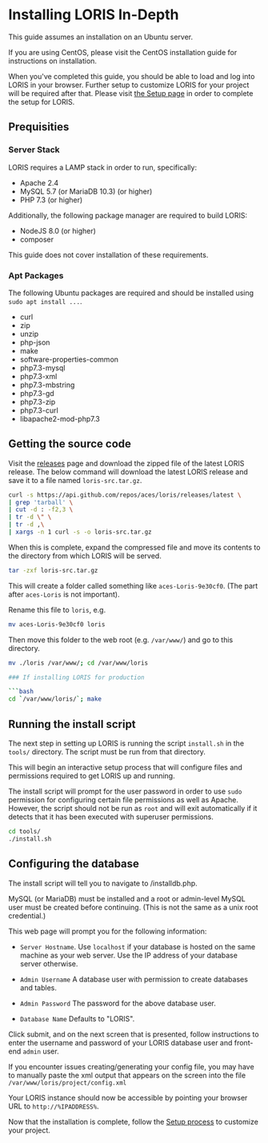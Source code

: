 # Installing LORIS In-Depth

This guide assumes an installation on an Ubuntu server. 

If you are using CentOS, please visit the CentOS installation guide for 
instructions on installation.

When you've completed this guide, you should be able to load and log into LORIS in your browser. Further setup to customize LORIS for your project will be required after that. Please visit
[the Setup page](https://github.com/aces/Loris/wiki/Setup) in order to complete the setup for LORIS.

## Prequisities

### Server Stack

LORIS requires a LAMP stack in order to run, specifically:
* Apache 2.4
* MySQL 5.7 (or MariaDB 10.3) (or higher)
* PHP 7.3 (or higher)

Additionally, the following package manager are required to build LORIS:
* NodeJS 8.0 (or higher)
* composer

This guide does not cover installation of these requirements.

### Apt Packages
The following Ubuntu packages are required and should be installed using 
`sudo apt install ...`.

* curl
* zip
* unzip
* php-json
* make
* software-properties-common
* php7.3-mysql
* php7.3-xml
* php7.3-mbstring
* php7.3-gd
* php7.3-zip
* php7.3-curl
* libapache2-mod-php7.3

## Getting the source code

Visit the [releases](github.com/aces/loris/releases) page and download the zipped file of the latest LORIS
release. The below command will download the latest LORIS release and save 
it to a file named `loris-src.tar.gz`.

```bash
curl -s https://api.github.com/repos/aces/loris/releases/latest \
| grep 'tarball' \
| cut -d : -f2,3 \
| tr -d \" \
| tr -d ,\
| xargs -n 1 curl -s -o loris-src.tar.gz
```

When this is complete, expand the compressed file and move its contents to the
directory from which LORIS will be served. 

```bash
tar -zxf loris-src.tar.gz
```

This will create a folder called something like `aces-Loris-9e30cf0`. (The
part after `aces-Loris` is not important).

Rename this file to `loris`, e.g.

```bash
mv aces-Loris-9e30cf0 loris
```

Then move this folder to the web root (e.g. `/var/www/`) and go to this 
directory.

```bash
mv ./loris /var/www/; cd /var/www/loris

### If installing LORIS for production

```bash
cd `/var/www/loris/`; make
```

## Running the install script

The next step in setting up LORIS is running the script `install.sh` in the 
`tools/` directory. The script must be run from that directory.

This will begin an interactive setup process that will configure files and
permissions required to get LORIS up and running.

The install script will prompt for the user password in order to use `sudo` permission for configuring
certain file permissions as well as Apache. However, the script should not
be run as `root` and will exit automatically if it detects that it has been
executed with superuser permissions.

```bash
cd tools/
./install.sh
```

## Configuring the database

The install script will tell you to navigate to <loris-url>/installdb.php.

MySQL (or MariaDB) must be installed and a root or admin-level MySQL user must
be created before continuing. (This is not the same as a unix root credential.)

This web page will prompt you for the following information:

 * `Server Hostname`. Use `localhost` if your database is hosted on the same machine as your web server. Use the IP address of your database server otherwise.

 * `Admin Username` A database user with permission to create databases and tables.

 * `Admin Password` The password for the above database user.

 * `Database Name` Defaults to "LORIS".

Click submit, and on the next screen that is presented, follow instructions to enter the username and password of your LORIS database user and front-end `admin` user.

If you encounter issues creating/generating your config file, you may have to manually paste the xml output that appears on the screen into the file `/var/www/loris/project/config.xml`

Your LORIS instance should now be accessible by pointing your browser URL to `http://%IPADDRESS%`.


Now that the installation is complete, follow the [Setup process](https://github.com/aces/Loris/wiki/Setup) to customize your project.
